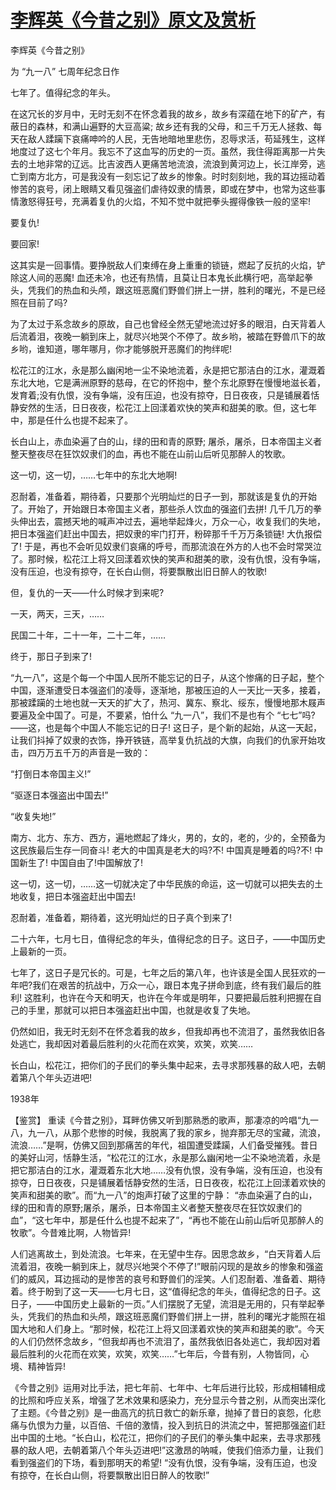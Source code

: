 # [李辉英《今昔之别》原文及赏析](https://www.vrrw.net/wx/9994.html)

李辉英《今昔之别》

为 “九一八” 七周年纪念日作

七年了。值得纪念的年头。

在这冗长的岁月中，无时无刻不在怀念着我的故乡，故乡有深蕴在地下的矿产，有蔽日的森林，和满山遍野的大豆高粱; 故乡还有我的父母，和三千万无人拯救、每天在敌人蹂躏下哀痛呻吟的人民，无告地暗地里悲伤，忍辱求活，苟延残生，这样地度过了这七个年月。我忘不了这血写的历史的一页。虽然，我住得距离那一片失去的土地非常的辽远。比吉波西人更痛苦地流浪，流浪到黄河边上，长江岸旁，逃亡到南方北方，可是我没有一刻忘记了故乡的惨象。时时刻刻地，我的耳边摇动着惨苦的哀号，闭上眼睛又看见强盗们虐待奴隶的情景，即或在梦中，也常为这些事情激怒得狂号，充满着复仇的火焰，不知不觉中就把拳头握得像铁一般的坚牢!

要复仇!

要回家!

这其实是一回事情。要挣脱敌人们束缚在身上重重的锁链，燃起了反抗的火焰，铲除这人间的恶魔! 血还未冷，也还有热情，且莫让日本鬼长此横行吧，高举起拳头，凭我们的热血和头颅，跟这班恶魔们野兽们拼上一拼，胜利的曙光，不是已经照在目前了吗?

为了太过于系念故乡的原故，自己也曾经全然无望地流过好多的眼泪，白天背着人后流着泪，夜晚一躺到床上，就尽兴地哭个不停了。故乡哟，被踏在野兽爪下的故乡哟，谁知道，哪年哪月，你才能够脱开恶魔们的拘绊呢!

松花江的江水，永是那么幽闲地一尘不染地流着，永是把它那洁白的江水，灌溉着东北大地，它是满洲原野的慈母，在它的怀抱中，整个东北原野在慢慢地滋长着，发育着;没有仇恨，没有争端，没有压迫，也没有掠夺，日日夜夜，只是铺展着恬静安然的生活，日日夜夜，松花江上回漾着欢快的笑声和甜美的歌。但，这七年中，那是任什么也提不起来了。

长白山上，赤血染遍了白的山，绿的田和青的原野; 屠杀，屠杀，日本帝国主义者整天整夜尽在狂饮奴隶们的血，再也不能在山前山后听见那醉人的牧歌。

这一切，这一切，……七年中的东北大地啊!

忍耐着，准备着，期待着，只要那个光明灿烂的日子一到，那就该是复仇的开始了。开始了，开始跟日本帝国主义者，那些杀人饮血的强盗们去拼! 几千几万的拳头伸出去，震撼天地的喊声冲过去，遍地举起烽火，万众一心，收复我们的失地，把日本强盗们赶出中国去，把奴隶的牢门打开，粉碎那千千万万条锁链! 大仇报偿了! 于是，再也不会听见奴隶们哀痛的呼号，而那流浪在外方的人也不会时常哭泣了。那时候，松花江上将又回漾着欢快的笑声和甜美的歌，没有仇恨，没有争端，没有压迫，也没有掠夺，在长白山侧，将要飘散出旧日醉人的牧歌!

但，复仇的一天——什么时候才到来呢?

一天，两天，三天，……

民国二十年，二十一年，二十二年，……

终于，那日子到来了!

“九一八”，这是个每一个中国人民所不能忘记的日子，从这个惨痛的日子起，整个中国，逐渐遭受日本强盗们的凌辱，逐渐地，那被压迫的人一天比一天多，接着，那被蹂躏的土地也就一天天的扩大了，热河、冀东、察北、绥东，慢慢地那木屐声要遍及全中国了。可是，不要紧，怕什么 “九一八”，我们不是也有个 “七七”吗?——这，也是每个中国人不能忘记的日子! 这日子，是个新的起始，从这一天起，让我们抖掉了奴隶的衣饰，挣开铁链，高举复仇抗战的大旗，向我们的仇家开始攻击，四万万五千万的声音是一致的：

“打倒日本帝国主义!”

“驱逐日本强盗出中国去!”

“收复失地!”

南方、北方、东方、西方，遍地燃起了烽火，男的，女的，老的，少的，全预备为这民族最后生存一同奋斗! 老大的中国真是老大的吗?不! 中国真是睡着的吗?不! 中国新生了! 中国自由了!中国解放了!

这一切，这一切，……这一切就决定了中华民族的命运，这一切就可以把失去的土地收复，把日本强盗赶出中国去!

忍耐着，准备着，期待着，这光明灿烂的日子真个到来了!

二十六年，七月七日，值得纪念的年头，值得纪念的日子。这日子，——中国历史上最新的一页。

七年了，这日子是冗长的。可是，七年之后的第八年，也许该是全国人民狂欢的一年吧?我们在艰苦的抗战中，万众一心，跟日本鬼子拼命到底，终有我们最后的胜利! 这胜利，也许在今天和明天，也许在今年或是明年，只要把最后胜利把握在自己的手里，那就可以把日本强盗赶出中国，也就是收复了失地。

仍然如旧，我无时无刻不在怀念着我的故乡，但我却再也不流泪了，虽然我依旧各处逃亡，我却因对着最后胜利的火花而在欢笑，欢笑，欢笑……

长白山，松花江，把你们的子民们的拳头集中起来，去寻求那残暴的敌人吧，去朝着第八个年头迈进吧!

1938年



【鉴赏】 重读《今昔之别》，耳畔仿佛又听到那熟悉的歌声，那凄凉的吟唱“九一八，九一八，从那个悲惨的时候，我脱离了我的家乡，抛弃那无尽的宝藏，流浪，流浪……”是啊，仿佛又回到那痛苦的年代，祖国遭受蹂躏，人们备受摧残。昔日的美好山河，恬静生活，“松花江的江水，永是那么幽闲地一尘不染地流着，永是把它那洁白的江水，灌溉着东北大地……没有仇恨，没有争端，没有压迫，也没有掠夺，日日夜夜，只是铺展着恬静安然的生活，日日夜夜，松花江上回漾着欢快的笑声和甜美的歌”。而“九一八”的炮声打破了这里的宁静： “赤血染遍了白的山，绿的田和青的原野;屠杀，屠杀，日本帝国主义者整天整夜尽在狂饮奴隶们的血”，“这七年中，那是任什么也提不起来了”，“再也不能在山前山后听见那醉人的牧歌”。今昔难比啊，人物皆异!

人们逃离故土，到处流浪。七年来，在无望中生存。因思念故乡，“白天背着人后流着泪，夜晚一躺到床上，就尽兴地哭个不停了!”眼前闪现的是故乡的惨象和强盗们的威风，耳边摇动的是惨苦的哀号和野兽们的淫笑。人们忍耐着、准备着、期待着。终于盼到了这一天——七月七日，这“值得纪念的年头，值得纪念的日子。这日子，——中国历史上最新的一页。”人们摆脱了无望，流泪是无用的，只有举起拳头，凭我们的热血和头颅，跟这班恶魔们野兽们拼上一拼，胜利的曙光才能照在祖国大地和人们身上。“那时候，松花江上将又回漾着欢快的笑声和甜美的歌”。今天的人们仍然怀念故乡，“但我却再也不流泪了，虽然我依旧各处逃亡，我却因对着最后胜利的火花而在欢笑，欢笑，欢笑……”七年后，今昔有别，人物皆同，心境、精神皆异!

《今昔之别》运用对比手法，把七年前、七年中、七年后进行比较，形成相辅相成的比照和呼应关系，增强了艺术效果和感染力，充分显示今昔之别，从而突出深化了主题。《今昔之别》是一曲高亢的抗日救亡的新乐章，抛掉了昔日的哀怨，化悲痛与仇恨为力量，以百倍、千倍的激情，投入到抗日的洪流之中，誓把那强盗们赶出中国的土地。“长白山，松花江，把你们的子民们的拳头集中起来，去寻求那残暴的敌人吧，去朝着第八个年头迈进吧!”这激昂的呐喊，使我们倍添力量，让我们看到强盗们的下场，看到那明天的希望! “没有仇恨，没有争端，没有压迫，也没有掠夺，在长白山侧，将要飘散出旧日醉人的牧歌!”

